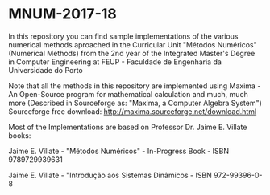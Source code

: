 # MNUM-2017-18

In this repository you can find sample implementations of the various numerical methods aproached in the Curricular Unit "Métodos Numéricos" (Numerical Methods) from the 2nd year of the Integrated Master's Degree in Computer Engineering at FEUP - Faculdade de Engenharia da Universidade do Porto



Note that all the methods in this repository are implemented using Maxima - An Open-Source program for mathematical calculation and much, much more (Described in Sourceforge as: "Maxima, a Computer Algebra System")
Sourceforge free download: http://maxima.sourceforge.net/download.html



Most of the Implementations are based on Professor Dr. Jaime E. Villate books:

Jaime E. Villate - "Métodos Numéricos" - In-Progress Book - ISBN 9789729939631

Jaime E. Villate - "Introdução aos Sistemas Dinâmicos - ISBN 972-99396-0-8
